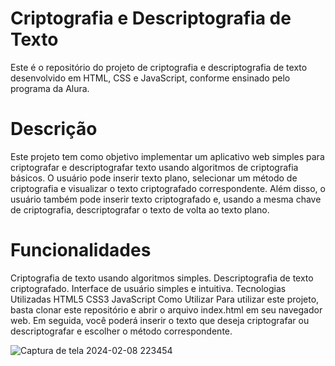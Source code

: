 <h1>Criptografia e Descriptografia de Texto</h1>
Este é o repositório do projeto de criptografia e descriptografia de texto desenvolvido em HTML, CSS e JavaScript, conforme ensinado pelo programa da Alura.

<h1>Descrição</h1>
Este projeto tem como objetivo implementar um aplicativo web simples para criptografar e descriptografar texto usando algoritmos de criptografia básicos. O usuário pode inserir texto plano, selecionar um método de criptografia e visualizar o texto criptografado correspondente. Além disso, o usuário também pode inserir texto criptografado e, usando a mesma chave de criptografia, descriptografar o texto de volta ao texto plano.

<h1>Funcionalidades</h1>
Criptografia de texto usando algoritmos simples.
Descriptografia de texto criptografado.
Interface de usuário simples e intuitiva.
Tecnologias Utilizadas
HTML5
CSS3
JavaScript
Como Utilizar
Para utilizar este projeto, basta clonar este repositório e abrir o arquivo index.html em seu navegador web. Em seguida, você poderá inserir o texto que deseja criptografar ou descriptografar e escolher o método correspondente.

![Captura de tela 2024-02-08 223454](https://github.com/Adriano-Avelar/Descriptografar-criptografar/assets/113195272/6f63b740-4eb2-414e-bb51-78bd2fc0b979)

